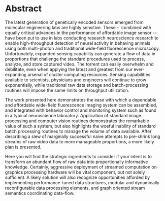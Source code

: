 # Abstract
The latest generation of genetically encoded sensors emerged from molecular engineering labs are highly sensitive. These -  combined with equally critical advances in the performance of affordable image sensor -- have been put to use in labs conducting research neuroscience research to enable high-throughput detection of neural activity in behaving animals using both multi-photon and traditional wide-field fluorescence microscopy. Unfortunately, expanded sensing capability can generate a flow of data in proportions that challenge the standard procedures used to process, analyze, and store captured video. The torrent can easily overwhelm and debilitate, even when applying the latest and greatest from our ever-expanding arsenal of cluster computing resources. Sensing capabilities available to scientists, physicians and engineers will continue to grow exponentially, while traditional raw data storage and batch-processing routines will impose the same limits on throughput utilization.

The work presented here demonstrates the ease with which a dependable and affordable wide-field fluorescence imaging system can be assembled, and integrated with behavior control and monitoring system such as found in a typical neuroscience laboratory. Application of standard image processing and computer vision routines demonstrates the remarkable value of such a system, but also highlights the woeful inability of standard batch processing routines to manage the volume of data available. After describing a slew of marginally successful naive attempts to pre-shrink long streams of raw video data to more manageable proportions, a more likely plan is presented.

Here you will find the strategic ingredients to consider if your intent is to transform an abundant flow of raw data into proportionally informative knowledge. Certainly, aggressive deployment of streamed computation on graphics processing hardware will be vital component, but not solely sufficient. A likely solution will also recognize opportunities afforded by implementing performance-tuned data structures, modular and dynamically reconfigurable data processing elements, and graph oriented stream semantics coordinating data-flow.
